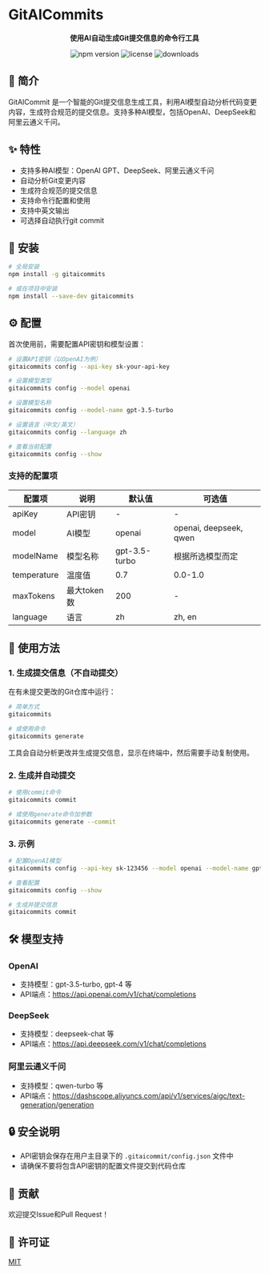# GitAICommits

<p align="center">
  <strong>使用AI自动生成Git提交信息的命令行工具</strong>
</p>

<p align="center">
  <img src="https://img.shields.io/npm/v/gitaicommits" alt="npm version">
  <img src="https://img.shields.io/npm/l/gitaicommits" alt="license">
  <img src="https://img.shields.io/npm/dt/gitaicommits" alt="downloads">
</p>

## 📖 简介

GitAICommit 是一个智能的Git提交信息生成工具，利用AI模型自动分析代码变更内容，生成符合规范的提交信息。支持多种AI模型，包括OpenAI、DeepSeek和阿里云通义千问。

## ✨ 特性

- 支持多种AI模型：OpenAI GPT、DeepSeek、阿里云通义千问
- 自动分析Git变更内容
- 生成符合规范的提交信息
- 支持命令行配置和使用
- 支持中英文输出
- 可选择自动执行git commit

## 🚀 安装

```bash
# 全局安装
npm install -g gitaicommits

# 或在项目中安装
npm install --save-dev gitaicommits
```

## ⚙️ 配置

首次使用前，需要配置API密钥和模型设置：

```bash
# 设置API密钥（以OpenAI为例）
gitaicommits config --api-key sk-your-api-key

# 设置模型类型
gitaicommits config --model openai

# 设置模型名称
gitaicommits config --model-name gpt-3.5-turbo

# 设置语言（中文/英文）
gitaicommits config --language zh

# 查看当前配置
gitaicommits config --show
```

### 支持的配置项

| 配置项 | 说明 | 默认值 | 可选值 |
|--------|------|--------|--------|
| apiKey | API密钥 | - | - |
| model | AI模型 | openai | openai, deepseek, qwen |
| modelName | 模型名称 | gpt-3.5-turbo | 根据所选模型而定 |
| temperature | 温度值 | 0.7 | 0.0-1.0 |
| maxTokens | 最大token数 | 200 | - |
| language | 语言 | zh | zh, en |

## 📝 使用方法

### 1. 生成提交信息（不自动提交）

在有未提交更改的Git仓库中运行：

```bash
# 简单方式
gitaicommits

# 或使用命令
gitaicommits generate
```

工具会自动分析更改并生成提交信息，显示在终端中，然后需要手动复制使用。

### 2. 生成并自动提交

```bash
# 使用commit命令
gitaicommits commit

# 或使用generate命令加参数
gitaicommits generate --commit
```

### 3. 示例

```bash
# 配置OpenAI模型
gitaicommits config --api-key sk-123456 --model openai --model-name gpt-4

# 查看配置
gitaicommits config --show

# 生成并提交信息
gitaicommits commit
```

## 🛠️ 模型支持

### OpenAI

- 支持模型：gpt-3.5-turbo, gpt-4 等
- API端点：https://api.openai.com/v1/chat/completions

### DeepSeek

- 支持模型：deepseek-chat 等
- API端点：https://api.deepseek.com/v1/chat/completions

### 阿里云通义千问

- 支持模型：qwen-turbo 等
- API端点：https://dashscope.aliyuncs.com/api/v1/services/aigc/text-generation/generation

## 🔒 安全说明

- API密钥会保存在用户主目录下的 `.gitaicommit/config.json` 文件中
- 请确保不要将包含API密钥的配置文件提交到代码仓库

## 🤝 贡献

欢迎提交Issue和Pull Request！

## 📄 许可证

[MIT](https://opensource.org/licenses/MIT)